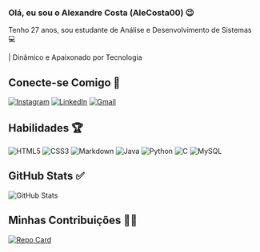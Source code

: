 ### Olá, eu sou o Alexandre Costa (AleCosta00) 😉

Tenho 27 anos, sou estudante de Análise e Desenvolvimento de Sistemas 💻

| Dinâmico e Apaixonado por Tecnologia

## Conecte-se Comigo 📡

[![Instagram](https://img.shields.io/badge/-Instagram-FFF?style=for-the-badge&logo=instagram)](https://www.instagram.com/alecosta_andrade/)
[![LinkedIn](https://img.shields.io/badge/LinkedIn-FFF?style=for-the-badge&logo=linkedin&logoColor=blue)](https://www.linkedin.com/in/alexandre-costa-6b7018158/)
[![Gmail](https://img.shields.io/badge/Gmail-FFF?style=for-the-badge&logo=gmail&logoColor=red)](mailto:alecostajj@gmail.com)

## Habilidades 🏆

![HTML5](https://img.shields.io/badge/HTML5-FFF?style=for-the-badge&logo=html5)
![CSS3](https://img.shields.io/badge/CSS3-FFF?style=for-the-badge&logo=css3&logoColor=blue)
![Markdown](https://img.shields.io/badge/Markdown-FFF?style=for-the-badge&logo=markdown&logoColor=black)
![Java](https://img.shields.io/badge/java-FFF?style=for-the-badge&logo=openjdk&logoColor=black)
![Python](https://img.shields.io/badge/python-FFF?style=for-the-badge&logo=python&logoColor=yellow)
![C](https://img.shields.io/badge/C-FFF?style=for-the-badge&logo=c&logoColor=blue)
![MySQL](https://img.shields.io/badge/MySQL-FFF?style=for-the-badge&logo=mysql&logoColor=black)

## GitHub Stats ✅

![GitHub Stats](https://github-readme-stats.vercel.app/api?username=AleCosta00&theme=transparent&bg_color=FFF&border_color=black&show_icons=true&icon_color=black&title_color=black&text_color=black)

## Minhas Contribuições 🤙🏻

[![Repo Card](https://github-readme-stats.vercel.app/api/pin/?username=AleCosta00&repo=dio-lab-open-source&bg_color=FFF&border_color=black&show_icons=true&icon_color=black&title_color=black&text_color=black)](https://github.com//dio-lab-open-source)
